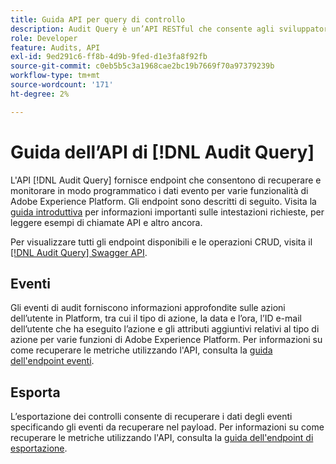 ```yaml
---
title: Guida API per query di controllo
description: Audit Query è un’API RESTful che consente agli sviluppatori di vedere chi ha eseguito determinate azioni in Adobe Experience Platform.
role: Developer
feature: Audits, API
exl-id: 9ed291c6-ff8b-4d9b-9fed-d1e3fa8f92fb
source-git-commit: c0eb5b5c3a1968cae2bc19b7669f70a97379239b
workflow-type: tm+mt
source-wordcount: '171'
ht-degree: 2%

---
```


# Guida dell’API di [!DNL Audit Query]

L&#39;API [!DNL Audit Query] fornisce endpoint che consentono di recuperare e monitorare in modo programmatico i dati evento per varie funzionalità di Adobe Experience Platform. Gli endpoint sono descritti di seguito. Visita la [guida introduttiva](./getting-started.md) per informazioni importanti sulle intestazioni richieste, per leggere esempi di chiamate API e altro ancora.

Per visualizzare tutti gli endpoint disponibili e le operazioni CRUD, visita il [[!DNL Audit Query] Swagger API](https://www.adobe.io/experience-platform-apis/references/audit-query/).

## Eventi

Gli eventi di audit forniscono informazioni approfondite sulle azioni dell’utente in Platform, tra cui il tipo di azione, la data e l’ora, l’ID e-mail dell’utente che ha eseguito l’azione e gli attributi aggiuntivi relativi al tipo di azione per varie funzioni di Adobe Experience Platform. Per informazioni su come recuperare le metriche utilizzando l&#39;API, consulta la [guida dell&#39;endpoint eventi](./events.md).

## Esporta

L’esportazione dei controlli consente di recuperare i dati degli eventi specificando gli eventi da recuperare nel payload. Per informazioni su come recuperare le metriche utilizzando l&#39;API, consulta la [guida dell&#39;endpoint di esportazione](./export.md).
